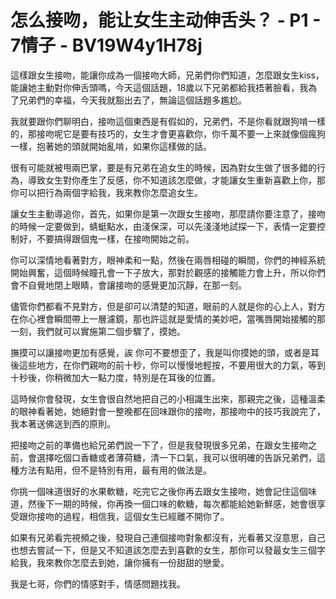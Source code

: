 # 怎么接吻，能让女生主动伸舌头？ - P1 - 7情子 - BV19W4y1H78j

這樣跟女生接吻，能讓你成為一個接吻大師，兄弟們你們知道，怎麼跟女生kiss，能讓她主動對你伸舌頭嗎，今天這個話題，18歲以下兄弟都給我捂著臉看，我為了兄弟們的幸福，今天我就豁出去了，無論這個話題多尷尬。

我就要跟你們聊明白，接吻這個東西是有假如的，兄弟們，不是你看就跟狗啃一樣的，那接吻呢它是要有技巧的，女生才會更喜歡你，你千萬不要一上來就像個瘋狗一樣，抱著她的頭就開始亂啃，如果你這樣做的話。

很有可能就被甩兩巴掌，要是有兄弟在追女生的時候，因為對女生做了很多錯的行為，導致女生對你產生了反感，你不知道該怎麼做，才能讓女生重新喜歡上你，那你可以把行為兩個字給我，我來教你怎麼追女生。

讓女生主動導追你，首先，如果你是第一次跟女生接吻，那麼請你要注意了，接吻的時候一定要做到，蜻蜓點水，由淺保深，可以先淺淺地試探一下，表情一定要控制好，不要搞得跟個鬼一樣，在接吻開始之前。

你可以深情地看著對方，眼神柔和一點，然後在兩唇相碰的瞬間，你們的神經系統開始興奮，這個時候瞳孔會一下子放大，那對於觀感的接觸能力會上升，所以你們會不自覺地閉上眼睛，會讓接吻的感覺更加沉靜，在那一刻。

儘管你們都看不見對方，但是卻可以清楚的知道，眼前的人就是你的心上人，對方在你心裡會瞬間帶上一層濾鏡，那也許這就是愛情的美妙吧，當嘴唇開始接觸的那一刻，我們就可以實施第二個步驟了，摸她。

撫摸可以讓接吻更加有感覺，誒 你可不要想歪了，我是叫你摸她的頭，或者是耳後這些地方，在你們親吻的前十秒，你可以慢慢地輕按，不要用很大的力氣，等到十秒後，你稍微加大一點力度，特別是在耳後的位置。

這時候你會發現，女生會很自然地把自己的小相識生出來，那親完之後，這種溫柔的眼神看著她，她絕對會一整晚都在回味跟你的接吻，那接吻中的技巧我說完了，我本著送佛送到西的原則。

把接吻之前的準備也給兄弟們說一下了，但是我發現很多兄弟，在跟女生接吻之前，會選擇吃個口香糖或者薄荷糖，清一下口氣，我可以很明確的告訴兄弟們，這種方法有點用，但不是特別有用，最有用的做法是。

你挑一個味道很好的水果軟糖，吃完它之後你再去跟女生接吻，她會記住這個味道，然後下一期的時候，你再換一個口味的軟糖，每次都能給她新鮮感，她會很享受跟你接吻的過程，相信我，這個女生已經離不開你了。

如果有兄弟看完視頻之後，發現自己連個接吻對象都沒有，光看著又沒意思，自己也想去嘗試一下，但是又不知道該怎麼去到喜歡的女生，那你可以發最女生三個字給我，我來教你怎麼去到她，讓你擁有一份甜甜的戀愛。

我是七哥，你們的情感對手，情感問題找我。